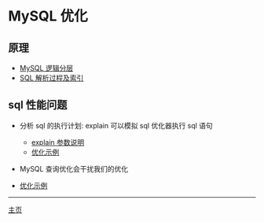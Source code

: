 # MySQL 优化

## 原理

-   [MySQL 逻辑分层](./MySQL逻辑分层.md)
-   [SQL 解析过程及索引](./SQL解析过程及索引.md)

## sql 性能问题

-   分析 sql 的执行计划: explain 可以模拟 sql 优化器执行 sql 语句
    -   [explain 参数说明](./explain参数说明.md)
    -   [优化示例](./优化示例.md)
-   MySQL 查询优化会干扰我们的优化

-   [优化示例](./优化示例.md)

---

[主页](../../../../../)
